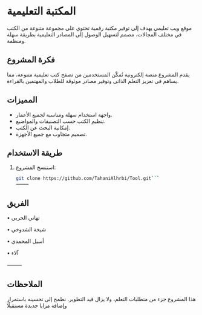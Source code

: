 # المكتبة التعليمية

موقع ويب تعليمي يهدف إلى توفير مكتبة رقمية تحتوي على مجموعة متنوعة من الكتب في مختلف المجالات، مصمم لتسهيل الوصول إلى المصادر التعليمية بطريقة سهلة ومنظمة.

## فكرة المشروع
يقدم المشروع منصة إلكترونية تُمكّن المستخدمين من تصفح كتب تعليمية متنوعة، مما يساهم في تعزيز التعلم الذاتي وتوفير مصادر موثوقة للطلاب والمهتمين بالقراءة.

## المميزات
- واجهة استخدام سهلة ومناسبة لجميع الأعمار.
- تنظيم الكتب حسب التصنيفات والمواضيع.
- إمكانية البحث عن الكتب.
- تصميم متجاوب مع جميع الأجهزة.

## طريقة الاستخدام
1. استنسخ المشروع:
   ```bash
   git clone https://github.com/TahaniAlhrbi/Tool.git```
   ⸻

 ## الفريق
 • تهاني الحربي
 
 • شيخة الشدوخي
 
 • أسيل المحمدي
 
 • آلاء

⸻

## الملاحظات

هذا المشروع جزء من متطلبات التعلم، ولا يزال قيد التطوير. نطمح إلى تحسينه باستمرار وإضافة مزايا جديدة مستقبلًا
